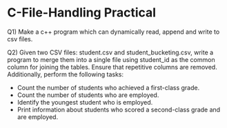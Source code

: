 # C-File-Handling Practical

Q1) Make a c++ program which can dynamically read, append and write to csv files.

Q2) Given two CSV files: student.csv and student_bucketing.csv, write a program to merge them into a single file using student_id as the common column for joining the tables. Ensure that repetitive columns are removed. Additionally, perform the following tasks:
- Count the number of students who achieved a first-class grade.
- Count the number of students who are employed.
- Identify the youngest student who is employed.
- Print information about students who scored a second-class grade and are employed.
